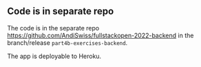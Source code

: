 ## Code is in separate repo
The code is in the separate repo
https://github.com/AndiSwiss/fullstackopen-2022-backend in the branch/release
`part4b-exercises-backend`.

The app is deployable to Heroku.
